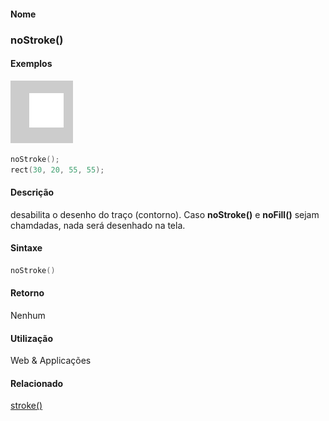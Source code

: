
#### Nome
### noStroke()

#### Exemplos
<img border="0" height="100" src="media/noStroke_.gif" width="100"/>

```pde
noStroke(); 
rect(30, 20, 55, 55); 

```

#### Descrição
desabilita o desenho do traço (contorno). Caso **noStroke()** e **noFill()** sejam chamdadas, nada será desenhado na tela.

#### Sintaxe
```pde
noStroke()

```

#### Retorno

	
Nenhum

#### Utilização

	
Web & Applicações

#### Relacionado
[stroke()](stroke_
)

